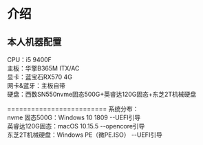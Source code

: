 介绍
===
本人机器配置
------------
CPU：i5 9400F<br>
主板：华擎B365M ITX/AC<br>
显卡：蓝宝石RX570 4G<br>
网卡&蓝牙：主板自带<br>
硬盘：西数SN550nvme固态500G+英睿达120G固态+东芝2T机械硬盘<br>

=========================
系统分布：<br>
nvme  固态500G：Windows 10 1809 --UEFI引导<br>
英睿达120G固态：macOS 10.15.5 --opencore引导<br>
东芝2T机械硬盘：Windows PE（微PE.ISO） --UEFI引导<br>